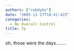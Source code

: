```yaml
---
authors: ["robdyke"]
date: "2005-11-17T18:41:42Z"
categories:
  - No Overall Control
title: fp
---
```

oh, those were the days........